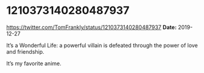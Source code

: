 # 1210373140280487937
https://twitter.com/TomFrankly/status/1210373140280487937
**Date:** 2019-12-27

It’s a Wonderful Life: a powerful villain is defeated through the power of love and friendship.

It’s my favorite anime.
